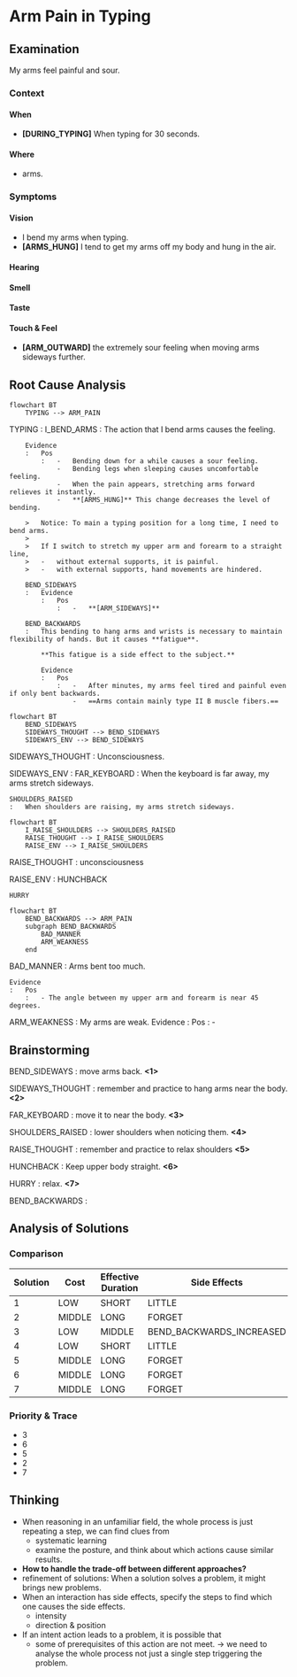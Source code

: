 # Arm Pain in Typing

## Examination
[problem overview]: #

My arms feel painful and sour.

### Context

#### When
[Specification: year, season, daytime, during & after some events]: #

-	**[DURING_TYPING]** When typing for 30 seconds.

#### Where
[Localization]: #


- arms.


### Symptoms
[avoid biases]: #
[comparison between actuation and expectation]: #
[collect evidence used by hypothesis built in the root cause analysis phrase]: #
[specification: location, degree]: #

#### Vision

-	I bend my arms when typing.
-	**[ARMS_HUNG]** I tend to get my arms off my body and hung in the air.

#### Hearing

#### Smell

#### Taste

#### Touch & Feel

-	**[ARM_OUTWARD]** the extremely sour feeling when moving arms sideways further.

## Root Cause Analysis
[backward cause reasoning for general problems]: #
[recursive trouble shooting for engineering problems to an atomic level (build hypothesis, use evidence (examination  + unit tests))]: #

```mermaid
flowchart BT
	TYPING --> ARM_PAIN
```

TYPING
:	I_BEND_ARMS
	:	The action that I bend arms causes the feeling.
		
		Evidence
		:	Pos
			:	-	Bending down for a while causes a sour feeling.
				-	Bending legs when sleeping causes uncomfortable feeling.
				-	When the pain appears, stretching arms forward relieves it instantly.
				-	**[ARMS_HUNG]** This change decreases the level of bending.
		
		>	Notice:	To main a typing position for a long time, I need to bend arms.
		>
		>	If I switch to stretch my upper arm and forearm to a straight line, 
		>	-	without external supports, it is painful.
		>	-	with external supports, hand movements are hindered.
			 
		BEND_SIDEWAYS
		:	Evidence
			:	Pos
				:	-	**[ARM_SIDEWAYS]**
						
		BEND_BACKWARDS
		:	This bending to hang arms and wrists is necessary to maintain flexibility of hands. But it causes **fatigue**.

			**This fatigue is a side effect to the subject.**
					
			Evidence
			:	Pos
				:	-	After minutes, my arms feel tired and painful even if only bent backwards.
					-	==Arms contain mainly type II B muscle fibers.==
		
```mermaid
flowchart BT
	BEND_SIDEWAYS
	SIDEWAYS_THOUGHT --> BEND_SIDEWAYS
	SIDEWAYS_ENV --> BEND_SIDEWAYS
```		

SIDEWAYS_THOUGHT
:	Unconsciousness.

SIDEWAYS_ENV
:	FAR_KEYBOARD
	:	When the keyboard is far away, my arms stretch sideways. 	 

	SHOULDERS_RAISED
	:	When shoulders are raising, my arms stretch sideways.

```mermaid
flowchart BT
	I_RAISE_SHOULDERS --> SHOULDERS_RAISED
	RAISE_THOUGHT --> I_RAISE_SHOULDERS
	RAISE_ENV --> I_RAISE_SHOULDERS
```	

RAISE_THOUGHT
:	unconsciousness

RAISE_ENV
:	HUNCHBACK

	HURRY


```mermaid
flowchart BT
	BEND_BACKWARDS --> ARM_PAIN
	subgraph BEND_BACKWARDS
		BAD_MANNER
		ARM_WEAKNESS 
	end
```
BAD_MANNER
:	Arms bent too much.
	
	Evidence
	:	Pos
		:	- The angle between my upper arm and forearm is near 45 degrees.

ARM_WEAKNESS
:	My arms are weak.
	Evidence
	:	Pos
		: 	-  

## Brainstorming
[removal of touchable physical objects is applicable]: #
[replacement V.S repair. Localize the problem to an atomic level where fixing it components is more expensive than replacing it as a whole]: #

BEND_SIDEWAYS
:	move arms back. **<1>**

SIDEWAYS_THOUGHT
:	remember and practice to hang arms near the body. **<2>**

FAR_KEYBOARD
:	move it to near the body. **<3>**

SHOULDERS_RAISED
:	lower shoulders when noticing them. **<4>**

RAISE_THOUGHT
:	remember and practice to relax shoulders **<5>**

HUNCHBACK
:	Keep upper body straight. **<6>**

HURRY
:	relax. **<7>**

BEND_BACKWARDS
: 

## Analysis of Solutions

### Comparison

| Solution | Cost | Effective Duration | Side Effects |
| --- | --- | --- | --- |
| 1 | LOW | SHORT | LITTLE |
| 2 | MIDDLE | LONG | FORGET |
| 3 | LOW | MIDDLE | BEND_BACKWARDS_INCREASED |
| 4 | LOW | SHORT | LITTLE |
| 5 | MIDDLE | LONG | FORGET |
| 6 | MIDDLE | LONG | FORGET |
| 7 | MIDDLE | LONG | FORGET |
	 
### Priority & Trace

-	3
-	6
-	5
-	2
-	7

## Thinking
[Lessons learned from this experience]: #
-	When reasoning in an unfamiliar field, the whole process is just repeating a step, we can find clues from
	-	systematic learning 
	-	examine the posture, and think about which actions cause similar results.
-	**How to handle the trade-off between different approaches?**
-	refinement of solutions: When a solution solves a problem, it might brings new problems.
-	When an interaction has side effects, specify the steps to find which one causes the side effects.
	-	intensity
	-	direction & position	
-	If an intent action leads to a problem, it is possible that 
	-	some of prerequisites of this action are not meet. -> we need to analyse the whole process not just a single step triggering the problem. 
<!--stackedit_data:
eyJoaXN0b3J5IjpbLTE3NDU4NzQ5MjYsLTQzMzczNjMyXX0=
-->